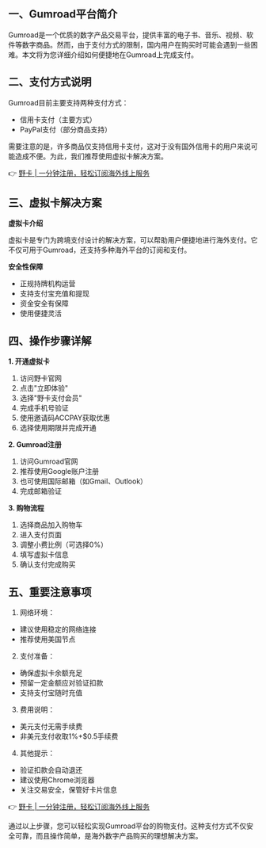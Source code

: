 ## 一、Gumroad平台简介

Gumroad是一个优质的数字产品交易平台，提供丰富的电子书、音乐、视频、软件等数字商品。然而，由于支付方式的限制，国内用户在购买时可能会遇到一些困难。本文将为您详细介绍如何便捷地在Gumroad上完成支付。

## 二、支付方式说明

Gumroad目前主要支持两种支付方式：
- 信用卡支付（主要方式）
- PayPal支付（部分商品支持）

需要注意的是，许多商品仅支持信用卡支付，这对于没有国外信用卡的用户来说可能造成不便。为此，我们推荐使用虚拟卡解决方案。

👉 [野卡 | 一分钟注册，轻松订阅海外线上服务](https://bit.ly/bewildcard)

## 三、虚拟卡解决方案

**虚拟卡介绍**

虚拟卡是专门为跨境支付设计的解决方案，可以帮助用户便捷地进行海外支付。它不仅可用于Gumroad，还支持多种海外平台的订阅和支付。

**安全性保障**
- 正规持牌机构运营
- 支持支付宝充值和提现
- 资金安全有保障
- 使用便捷灵活

## 四、操作步骤详解

**1. 开通虚拟卡**
1. 访问野卡官网
2. 点击"立即体验"
3. 选择"野卡支付会员"
4. 完成手机号验证
5. 使用邀请码ACCPAY获取优惠
6. 选择使用期限并完成开通

**2. Gumroad注册**
1. 访问Gumroad官网
2. 推荐使用Google账户注册
3. 也可使用国际邮箱（如Gmail、Outlook）
4. 完成邮箱验证

**3. 购物流程**
1. 选择商品加入购物车
2. 进入支付页面
3. 调整小费比例（可选择0%）
4. 填写虚拟卡信息
5. 确认支付完成购买

## 五、重要注意事项

1. 网络环境：
- 建议使用稳定的网络连接
- 推荐使用美国节点

2. 支付准备：
- 确保虚拟卡余额充足
- 预留一定金额应对验证扣款
- 支持支付宝随时充值

3. 费用说明：
- 美元支付无需手续费
- 非美元支付收取1%+$0.5手续费

4. 其他提示：
- 验证扣款会自动退还
- 建议使用Chrome浏览器
- 关注交易安全，保管好卡片信息

👉 [野卡 | 一分钟注册，轻松订阅海外线上服务](https://bit.ly/bewildcard)

通过以上步骤，您可以轻松实现Gumroad平台的购物支付。这种支付方式不仅安全可靠，而且操作简单，是海外数字产品购买的理想解决方案。